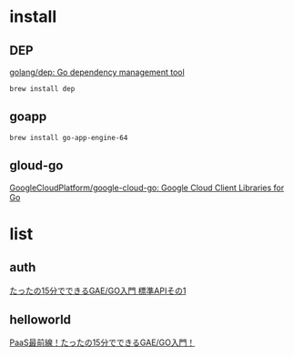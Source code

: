 # install

## DEP
[golang/dep: Go dependency management tool](https://github.com/golang/dep)


```
brew install dep
```

## goapp

```
brew install go-app-engine-64
```


## gloud-go
[GoogleCloudPlatform/google-cloud-go: Google Cloud Client Libraries for Go](https://github.com/GoogleCloudPlatform/google-cloud-go)







# list
## auth
[たったの15分でできるGAE/GO入門 標準APIその1](http://www.apps-gcp.com/gae-go-gettingstart-02/)

## helloworld
[PaaS最前線！たったの15分でできるGAE/GO入門！](https://apps-gcp-tokyo.appspot.com/gae-go-gettingstart-01/)


